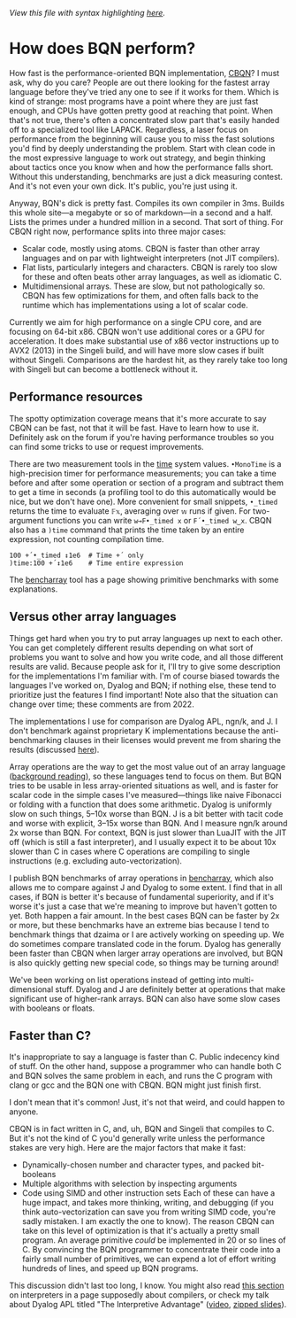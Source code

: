 *View this file with syntax highlighting [here](https://mlochbaum.github.io/BQN/implementation/perf.html).*

# How does BQN perform?

How fast is the performance-oriented BQN implementation, [CBQN](https://github.com/dzaima/CBQN)? I must ask, why do you care? People are out there looking for the fastest array language before they've tried any one to see if it works for them. Which is kind of strange: most programs have a point where they are just fast enough, and CPUs have gotten pretty good at reaching that point. When that's not true, there's often a concentrated slow part that's easily handed off to a specialized tool like LAPACK. Regardless, a laser focus on performance from the beginning will cause you to miss the fast solutions you'd find by deeply understanding the problem. Start with clean code in the most expressive language to work out strategy, and begin thinking about tactics once you know when and how the performance falls short. Without this understanding, benchmarks are just a dick measuring contest. And it's not even your own dick. It's public, you're just using it.

Anyway, BQN's dick is pretty fast. Compiles its own compiler in 3ms. Builds this whole site—a megabyte or so of markdown—in a second and a half. Lists the primes under a hundred million in a second. That sort of thing. For CBQN right now, performance splits into three major cases:
- Scalar code, mostly using atoms. CBQN is faster than other array languages and on par with lightweight interpreters (not JIT compilers).
- Flat lists, particularly integers and characters. CBQN is rarely too slow for these and often beats other array languages, as well as idiomatic C.
- Multidimensional arrays. These are slow, but not pathologically so. CBQN has few optimizations for them, and often falls back to the runtime which has implementations using a lot of scalar code.

Currently we aim for high performance on a single CPU core, and are focusing on 64-bit x86. CBQN won't use additional cores or a GPU for acceleration. It does make substantial use of x86 vector instructions up to AVX2 (2013) in the Singeli build, and will have more slow cases if built without Singeli. Comparisons are the hardest hit, as they rarely take too long with Singeli but can become a bottleneck without it.

## Performance resources

The spotty optimization coverage means that it's more accurate to say CBQN can be fast, not that it will be fast. Have to learn how to use it. Definitely ask on the forum if you're having performance troubles so you can find some tricks to use or request improvements.

There are two measurement tools in the [time](../spec/system.md#time) system values. `•MonoTime` is a high-precision timer for performance measurements; you can take a time before and after some operation or section of a program and subtract them to get a time in seconds (a profiling tool to do this automatically would be nice, but we don't have one). More convenient for small snippets, `•_timed` returns the time to evaluate `𝔽𝕩`, averaging over `𝕨` runs if given. For two-argument functions you can write `w⊸F•_timed x` or `F´•_timed w‿x`. CBQN also has a `)time` command that prints the time taken by an entire expression, not counting compilation time.

    100 +´•_timed ↕1e6  # Time +´ only
    )time:100 +´↕1e6    # Time entire expression

The [bencharray](https://mlochbaum.github.io/bencharray/pages/summary.html) tool has a page showing primitive benchmarks with some explanations.

## Versus other array languages

Things get hard when you try to put array languages up next to each other. You can get completely different results depending on what sort of problems you want to solve and how you write code, and all those different results are valid. Because people ask for it, I'll try to give some description for the implementations I'm familiar with. I'm of course biased towards the languages I've worked on, Dyalog and BQN; if nothing else, these tend to prioritize just the features I find important! Note also that the situation can change over time; these comments are from 2022.

The implementations I use for comparison are Dyalog APL, ngn/k, and J. I don't benchmark against proprietary K implementations because the anti-benchmarking clauses in their licenses would prevent me from sharing the results (discussed [here](kclaims.md)).

Array operations are the way to get the most value out of an array language ([background reading](https://aplwiki.com/wiki/Performance)), so these languages tend to focus on them. But BQN tries to be usable in less array-oriented situations as well, and is faster for scalar code in the simple cases I've measured—things like naive Fibonacci or folding with a function that does some arithmetic. Dyalog is uniformly slow on such things, 5–10x worse than BQN. J is a bit better with tacit code and worse with explicit, 3–15x worse than BQN. And I measure ngn/k around 2x worse than BQN. For context, BQN is just slower than LuaJIT with the JIT off (which is still a fast interpreter), and I usually expect it to be about 10x slower than C in cases where C operations are compiling to single instructions (e.g. excluding auto-vectorization).

I publish BQN benchmarks of array operations in [bencharray](https://mlochbaum.github.io/bencharray/pages/summary.html), which also allows me to compare against J and Dyalog to some extent. I find that in all cases, if BQN is better it's because of fundamental superiority, and if it's worse it's just a case that we're meaning to improve but haven't gotten to yet. Both happen a fair amount. In the best cases BQN can be faster by 2x or more, but these benchmarks have an extreme bias because I tend to benchmark things that dzaima or I are actively working on speeding up. We do sometimes compare translated code in the forum. Dyalog has generally been faster than CBQN when larger array operations are involved, but BQN is also quickly getting new special code, so things may be turning around!

We've been working on list operations instead of getting into multi-dimensional stuff. Dyalog and J are definitely better at operations that make significant use of higher-rank arrays. BQN can also have some slow cases with booleans or floats.

## Faster than C?

It's inappropriate to say a language is faster than C. Public indecency kind of stuff. On the other hand, suppose a programmer who can handle both C and BQN solves the same problem in each, and runs the C program with clang or gcc and the BQN one with CBQN. BQN might just finish first.

I don't mean that it's common! Just, it's not that weird, and could happen to anyone.

CBQN is in fact written in C, and, uh, BQN and Singeli that compiles to C. But it's not the kind of C you'd generally write unless the performance stakes are very high. Here are the major factors that make it fast:
- Dynamically-chosen number and character types, and packed bit-booleans
- Multiple algorithms with selection by inspecting arguments
- Code using SIMD and other instruction sets
Each of these can have a huge impact, and takes more thinking, writing, and debugging (if you think auto-vectorization can save you from writing SIMD code, you're sadly mistaken. I am exactly the one to know). The reason CBQN can take on this level of optimization is that it's actually a pretty small program. An average primitive *could* be implemented in 20 or so lines of C. By convincing the BQN programmer to concentrate their code into a fairly small number of primitives, we can expend a lot of effort writing hundreds of lines, and speed up BQN programs.

This discussion didn't last too long, I know. You might also read [this section](compile/intro.md#array-interpreters) on interpreters in a page supposedly about compilers, or check my talk about Dyalog APL titled "The Interpretive Advantage" ([video](https://dyalog.tv/Dyalog18/?v=-6no6N3i9Tg), [zipped slides](https://www.dyalog.com/user-meetings/uploads/conference/dyalog18/presentations/D15_The_Interpretive_Advantage.zip)).
